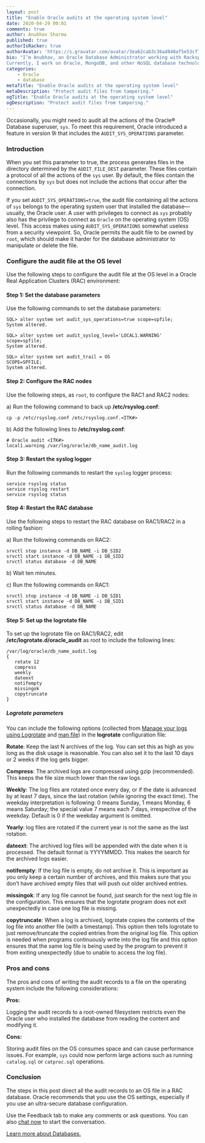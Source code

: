 ```yaml
---
layout: post
title: "Enable Oracle audits at the operating system level"
date: 2020-04-29 00:01
comments: true
author: Anubhav Sharma
published: true
authorIsRacker: true
authorAvatar: 'https://s.gravatar.com/avatar/3ea62cab3c36ad848af5e53cf7610516'
bio: "I’m Anubhav, an Oracle Database Administrator working with Rackspace.
Currently, I work on Oracle, MongoDB, and other NoSQL database technologies."
categories:
    - Oracle
    - database
metaTitle: "Enable Oracle audits at the operating system level"
metaDescription: "Protect audit files from tampering."
ogTitle: "Enable Oracle audits at the operating system level"
ogDescription: "Protect audit files from tampering."
---
```


Occasionally, you might need to audit all the actions of the Oracle&reg; Database
superuser, `sys`. To meet this requirement, Oracle introduced a feature in
version 9i that includes the `AUDIT_SYS_OPERATIONS` parameter.

<!-- more -->

### Introduction

When you set this parameter to true, the process generates files in the directory
determined by the `AUDIT_FILE_DEST` parameter. These files contain a protocol of
all the actions of the `sys` user. By default, the files contain the connections
by `sys` but does not include the actions that occur after the connection.

If you set `AUDIT_SYS_OPERATIONS=true`, the audit file containing all the actions
of `sys` belongs to the operating system user that installed the
database&mdash;usually, the Oracle user. A user with privileges to connect as
`sys` probably also has the privilege to connect as `Oracle` on the operating
system (OS) level. This access makes using `AUDIT_SYS_OPERATIONS` somewhat
useless from a security viewpoint. So, Oracle permits the audit file to be owned
by `root`, which should make it harder for the database administrator to
manipulate or delete the file.

### Configure the audit file at the OS level

Use the following steps to configure the audit file at the OS level in a
Oracle Real Application Clusters (RAC) environment:

#### Step 1: Set the database parameters

Use the following commands to set the database parameters:

    SQL> alter system set audit_sys_operations=true scope=spfile;
    System altered.

    SQL> alter system set audit_syslog_level='LOCAL1.WARNING' scope=spfile;
    System altered.

    SQL> alter system set audit_trail = OS
    SCOPE=SPFILE;
    System altered.

#### Step 2: Configure the RAC nodes

Use the following steps, as `root`, to configure the RAC1 and RAC2 nodes:

a) Run the following command to back up **/etc/rsyslog.conf**:

    cp -p /etc/rsyslog.conf /etc/rsyslog.conf.<ITK#>

b) Add the following lines to **/etc/rsyslog.conf**:

    # Oracle audit <ITK#>
    local1.warning /var/log/oracle/db_name_audit.log

#### Step 3: Restart the syslog logger

Run the following commands to restart the `syslog` logger process:

    service rsyslog status
    service rsyslog restart
    service rsyslog status

#### Step 4: Restart the RAC database

Use the following steps to restart the RAC database on RAC1/RAC2 in a rolling fashion:

a) Run the following commands on RAC2:

    srvctl stop instance -d DB_NAME -i DB_SID2
    srvctl start instance -d DB_NAME -i DB_SID2
    srvctl status database -d DB_NAME

b) Wait ten minutes.

c) Run the following commands on RAC1:

    srvctl stop instance -d DB_NAME -i DB_SID1
    srvctl start instance -d DB_NAME -i DB_SID1
    srvctl status database -d DB_NAME

#### Step 5: Set up the logrotate file

To set up the logrotate file on RAC1/RAC2, edit **/etc/logrotate.d/oracle_audit**
as root to include the following lines:

    /var/log/oracle/db_name_audit.log
    {
       rotate 12
       compress
       weekly
       dateext
       notifempty
       missingok
       copytruncate
    }

 ##### Logrotate parameters

You can include the following options (collected from
[Manage your logs using Logrotate](https://techandfi.com/manage-your-logs-using-logrotate/)
and [man file](http://man7.org/linux/man-pages/man8/logrotate.8.html)) in the
**logrotate** configuration file:


**Rotate**: Keep the last N archives of the log. You can set this as high as you
long as the disk usage is reasonable. You can also set it to the last 10 days or
2 weeks if the log gets bigger.

**Compress**: The archived logs are compressed using gzip (recommended). This
keeps the file size much lower than the raw logs.

**Weekly**: The log files are rotated once every day, or if the date is advanced
by at least 7 days, since the last rotation (while ignoring the exact time).
The weekday interpretation is following:  0 means Sunday, 1 means Monday, 6 means
Saturday; the special value 7 means each 7 days, irrespective of the weekday.
Default is 0 if the weekday argument is omitted.

**Yearly**: log files are rotated if the current year is not the same as the last
rotation.

**dateext**: The archived log files will be appended with the date when it is
processed. The default format is YYYYMMDD. This makes the search for the archived
logs easier.

**notifempty**: If the log file is empty, do not archive it. This is important
as you only keep a certain number of archives, and this makes sure that you don’t
have archived empty files that will push out older archived entries.

**missingok**: If any log file cannot be found, just search for the next log file
in the configuration. This ensures that the logrotate program does not exit
unexpectedly in case one log file is missing.

**copytruncate**: When a log is archived, logrotate copies the contents of the
log file into another file (with a timestamp). This option then tells logrotate
to just remove/truncate the copied entries from the original log file. This
option is needed when programs continuously write into the log file and this
option ensures that the same log file is being used by the program to prevent it
from exiting unexpectedly (due to unable to access the log file).


 ### Pros and cons

The pros and cons of writing the audit records to a file on the operating system
include the following considerations:

**Pros:**

Logging the audit records to a root-owned filesystem restricts even the Oracle
user who installed the database from reading the content and modifying it.

**Cons:**

Storing audit files on the OS consumes space and can cause performance issues.
For example, `sys` could now perform large actions such as running `catalog.sql`
or `catproc.sql` operations.

### Conclusion

The steps in this post direct all the audit records to an OS file in a RAC
database. Oracle recommends that you use the OS settings, especially if you use
an ultra-secure database configuration.

Use the Feedback tab to make any comments or ask questions. You can also
[chat now](https://www.rackspace.com/#chat) to start the conversation.

<a class="cta red" id="cta" href="https://www.rackspace.com/dba-services">Learn more about Databases.</a>

